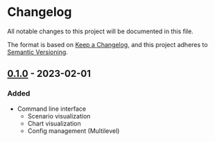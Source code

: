 # Changelog
All notable changes to this project will be documented in this file.

The format is based on [Keep a Changelog](https://keepachangelog.com/en/1.0.0/),
and this project adheres to [Semantic Versioning](https://semver.org/spec/v2.0.0.html).


## [0.1.0] - 2023-02-01
### Added
- Command line interface
    + Scenario visualization
    + Chart visualization
    + Config management (Multilevel)


[0.1.0]: https://gitlab.hrz.tu-chemnitz.de/vsr/phd/siegert/atlas-evalutil/-/releases/v0.1.0